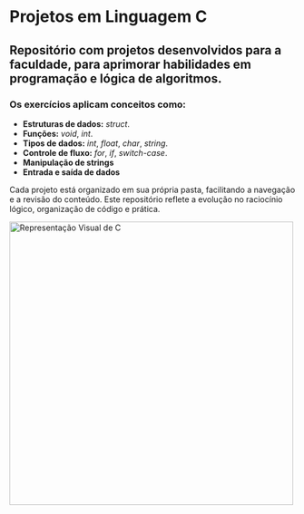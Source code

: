 # Projetos em Linguagem C

## Repositório com projetos desenvolvidos para a faculdade, para aprimorar habilidades em programação e lógica de algoritmos.

### Os exercícios aplicam conceitos como:

- **Estruturas de dados:** *struct*.
- **Funções:** *void*, *int*.
- **Tipos de dados:** *int*, *float*, *char*, *string*.
- **Controle de fluxo:** *for*, *if*, *switch-case*.
- **Manipulação de strings**
- **Entrada e saída de dados**

Cada projeto está organizado em sua própria pasta, facilitando a navegação e a revisão do conteúdo. 
Este repositório reflete a evolução no raciocínio lógico, organização de código e prática.

<img src="https://static.vecteezy.com/system/resources/previews/048/332/147/non_2x/c-programming-icon-free-png.png" alt="Representação Visual de C" width="500">
